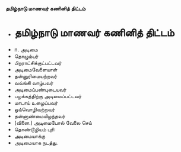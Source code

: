 **தமிழ்நாடு மாணவர் கணினித் திட்டம்**
- # தமிழ்நாடு மாணவர் கணினித் திட்டம்
- n. அடிமை
- தொழும்பர்
- பிறராட்சிக்குட்பட்டவர்
- அடிமைவேளையாள்
- தன்னுரிமையற்றவர்
- வவ்ங்கி வாழ்பவர்
- அடிமைப்பண்புடையவர்
- பழக்கத்திற்கு அடிமைப்பட்டவர்
- மாடாய் உழைப்பவர்
- ஓய்வொழிவற்றவர்
- தன்னாண்மையிழந்தவர்
- (வினை.) அடிமைபோல் வேலை செய்
- தொண்டூழியம் புரி
- அடிமையாக்கு
- அடிமையாக நடத்து.

